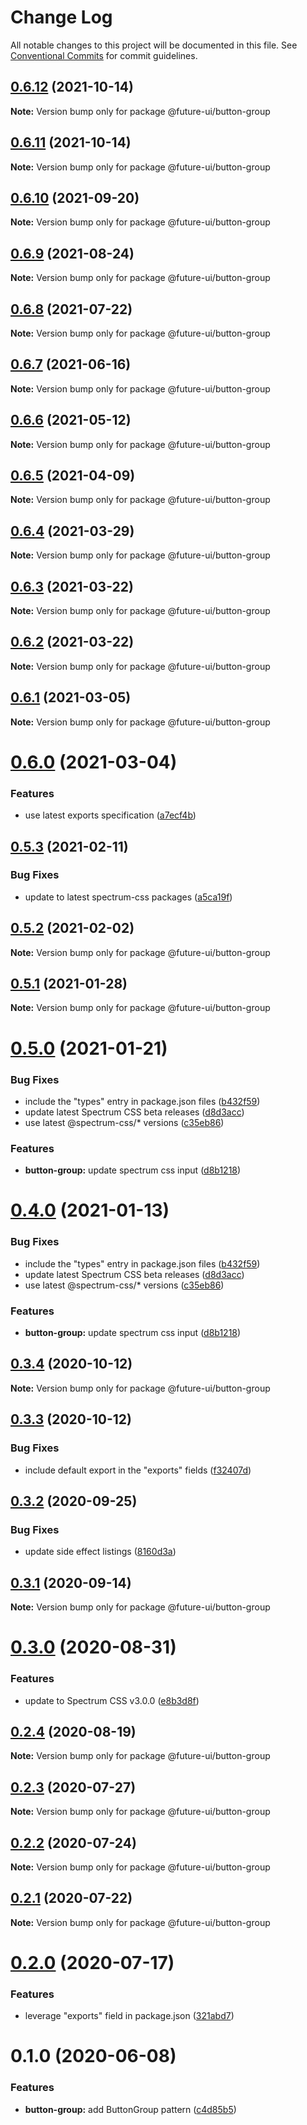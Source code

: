 # Change Log

All notable changes to this project will be documented in this file.
See [Conventional Commits](https://conventionalcommits.org) for commit guidelines.

## [0.6.12](https://github.com/adobe/spectrum-web-components/compare/@future-ui/button-group@0.6.10...@future-ui/button-group@0.6.12) (2021-10-14)

**Note:** Version bump only for package @future-ui/button-group

## [0.6.11](https://github.com/adobe/spectrum-web-components/compare/@future-ui/button-group@0.6.10...@future-ui/button-group@0.6.11) (2021-10-14)

**Note:** Version bump only for package @future-ui/button-group

## [0.6.10](https://github.com/adobe/spectrum-web-components/compare/@future-ui/button-group@0.6.9...@future-ui/button-group@0.6.10) (2021-09-20)

**Note:** Version bump only for package @future-ui/button-group

## [0.6.9](https://github.com/adobe/spectrum-web-components/compare/@future-ui/button-group@0.6.8...@future-ui/button-group@0.6.9) (2021-08-24)

**Note:** Version bump only for package @future-ui/button-group

## [0.6.8](https://github.com/adobe/spectrum-web-components/compare/@future-ui/button-group@0.6.7...@future-ui/button-group@0.6.8) (2021-07-22)

**Note:** Version bump only for package @future-ui/button-group

## [0.6.7](https://github.com/adobe/spectrum-web-components/compare/@future-ui/button-group@0.6.6...@future-ui/button-group@0.6.7) (2021-06-16)

**Note:** Version bump only for package @future-ui/button-group

## [0.6.6](https://github.com/adobe/spectrum-web-components/compare/@future-ui/button-group@0.6.5...@future-ui/button-group@0.6.6) (2021-05-12)

**Note:** Version bump only for package @future-ui/button-group

## [0.6.5](https://github.com/adobe/spectrum-web-components/compare/@future-ui/button-group@0.6.4...@future-ui/button-group@0.6.5) (2021-04-09)

**Note:** Version bump only for package @future-ui/button-group

## [0.6.4](https://github.com/adobe/spectrum-web-components/compare/@future-ui/button-group@0.6.3...@future-ui/button-group@0.6.4) (2021-03-29)

**Note:** Version bump only for package @future-ui/button-group

## [0.6.3](https://github.com/adobe/spectrum-web-components/compare/@future-ui/button-group@0.6.2...@future-ui/button-group@0.6.3) (2021-03-22)

**Note:** Version bump only for package @future-ui/button-group

## [0.6.2](https://github.com/adobe/spectrum-web-components/compare/@future-ui/button-group@0.6.1...@future-ui/button-group@0.6.2) (2021-03-22)

**Note:** Version bump only for package @future-ui/button-group

## [0.6.1](https://github.com/adobe/spectrum-web-components/compare/@future-ui/button-group@0.6.0...@future-ui/button-group@0.6.1) (2021-03-05)

**Note:** Version bump only for package @future-ui/button-group

# [0.6.0](https://github.com/adobe/spectrum-web-components/compare/@future-ui/button-group@0.5.3...@future-ui/button-group@0.6.0) (2021-03-04)

### Features

-   use latest exports specification ([a7ecf4b](https://github.com/adobe/spectrum-web-components/commit/a7ecf4b6da7996f36a8a89f62cc2384709497008))

## [0.5.3](https://github.com/adobe/spectrum-web-components/compare/@future-ui/button-group@0.5.2...@future-ui/button-group@0.5.3) (2021-02-11)

### Bug Fixes

-   update to latest spectrum-css packages ([a5ca19f](https://github.com/adobe/spectrum-web-components/commit/a5ca19f67d5b3f0951667c4441d4d977bf1e0937))

## [0.5.2](https://github.com/adobe/spectrum-web-components/compare/@future-ui/button-group@0.5.1...@future-ui/button-group@0.5.2) (2021-02-02)

**Note:** Version bump only for package @future-ui/button-group

## [0.5.1](https://github.com/adobe/spectrum-web-components/compare/@future-ui/button-group@0.5.0...@future-ui/button-group@0.5.1) (2021-01-28)

**Note:** Version bump only for package @future-ui/button-group

# [0.5.0](https://github.com/adobe/spectrum-web-components/compare/@future-ui/button-group@0.3.4...@future-ui/button-group@0.5.0) (2021-01-21)

### Bug Fixes

-   include the "types" entry in package.json files ([b432f59](https://github.com/adobe/spectrum-web-components/commit/b432f5982b3b79f80af12f6d0312cbe2285e608b))
-   update latest Spectrum CSS beta releases ([d8d3acc](https://github.com/adobe/spectrum-web-components/commit/d8d3acc86de31e58219db6ba2a9d045b83cbe103))
-   use latest @spectrum-css/\* versions ([c35eb86](https://github.com/adobe/spectrum-web-components/commit/c35eb86defd89a0c36b5ea186f6d40f20851b5e5))

### Features

-   **button-group:** update spectrum css input ([d8b1218](https://github.com/adobe/spectrum-web-components/commit/d8b1218f3993d378115206b125ca3e92ba756203))

# [0.4.0](https://github.com/adobe/spectrum-web-components/compare/@future-ui/button-group@0.3.4...@future-ui/button-group@0.4.0) (2021-01-13)

### Bug Fixes

-   include the "types" entry in package.json files ([b432f59](https://github.com/adobe/spectrum-web-components/commit/b432f5982b3b79f80af12f6d0312cbe2285e608b))
-   update latest Spectrum CSS beta releases ([d8d3acc](https://github.com/adobe/spectrum-web-components/commit/d8d3acc86de31e58219db6ba2a9d045b83cbe103))
-   use latest @spectrum-css/\* versions ([c35eb86](https://github.com/adobe/spectrum-web-components/commit/c35eb86defd89a0c36b5ea186f6d40f20851b5e5))

### Features

-   **button-group:** update spectrum css input ([d8b1218](https://github.com/adobe/spectrum-web-components/commit/d8b1218f3993d378115206b125ca3e92ba756203))

## [0.3.4](https://github.com/adobe/spectrum-web-components/compare/@future-ui/button-group@0.3.3...@future-ui/button-group@0.3.4) (2020-10-12)

**Note:** Version bump only for package @future-ui/button-group

## [0.3.3](https://github.com/adobe/spectrum-web-components/compare/@future-ui/button-group@0.3.2...@future-ui/button-group@0.3.3) (2020-10-12)

### Bug Fixes

-   include default export in the "exports" fields ([f32407d](https://github.com/adobe/spectrum-web-components/commit/f32407d7bbfd18e72c35b6f27740549e79957858))

## [0.3.2](https://github.com/adobe/spectrum-web-components/compare/@future-ui/button-group@0.3.1...@future-ui/button-group@0.3.2) (2020-09-25)

### Bug Fixes

-   update side effect listings ([8160d3a](https://github.com/adobe/spectrum-web-components/commit/8160d3ab2c4f5ea11ac40897a5cf1fdaa357f4a8))

## [0.3.1](https://github.com/adobe/spectrum-web-components/compare/@future-ui/button-group@0.3.0...@future-ui/button-group@0.3.1) (2020-09-14)

**Note:** Version bump only for package @future-ui/button-group

# [0.3.0](https://github.com/adobe/spectrum-web-components/compare/@future-ui/button-group@0.2.4...@future-ui/button-group@0.3.0) (2020-08-31)

### Features

-   update to Spectrum CSS v3.0.0 ([e8b3d8f](https://github.com/adobe/spectrum-web-components/commit/e8b3d8f75c77c04b4d7af126b91b0f6ad2a40742))

## [0.2.4](https://github.com/adobe/spectrum-web-components/compare/@future-ui/button-group@0.2.3...@future-ui/button-group@0.2.4) (2020-08-19)

**Note:** Version bump only for package @future-ui/button-group

## [0.2.3](https://github.com/adobe/spectrum-web-components/compare/@future-ui/button-group@0.2.2...@future-ui/button-group@0.2.3) (2020-07-27)

**Note:** Version bump only for package @future-ui/button-group

## [0.2.2](https://github.com/adobe/spectrum-web-components/compare/@future-ui/button-group@0.2.1...@future-ui/button-group@0.2.2) (2020-07-24)

**Note:** Version bump only for package @future-ui/button-group

## [0.2.1](https://github.com/adobe/spectrum-web-components/compare/@future-ui/button-group@0.2.0...@future-ui/button-group@0.2.1) (2020-07-22)

**Note:** Version bump only for package @future-ui/button-group

# [0.2.0](https://github.com/adobe/spectrum-web-components/compare/@future-ui/button-group@0.1.0...@future-ui/button-group@0.2.0) (2020-07-17)

### Features

-   leverage "exports" field in package.json ([321abd7](https://github.com/adobe/spectrum-web-components/commit/321abd7b7e78ccd9157cff75a1fa3dbd06e81f79))

# 0.1.0 (2020-06-08)

### Features

-   **button-group:** add ButtonGroup pattern ([c4d85b5](https://github.com/adobe/spectrum-web-components/commit/c4d85b5524f6623dbd3cb22c0d6fa8fc00e98733))
